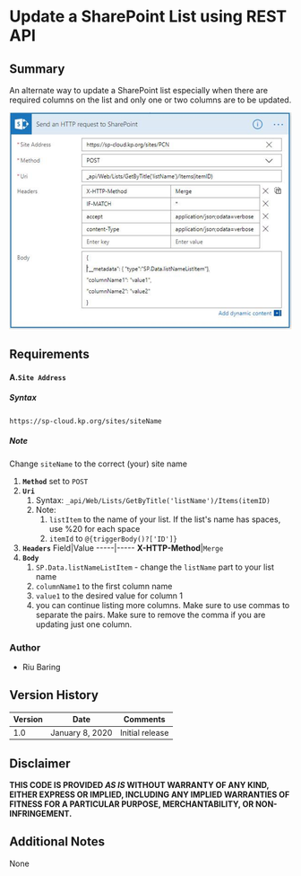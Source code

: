 # Update a SharePoint List using REST API

## Summary
An alternate way to update a SharePoint list especially when there are required columns on the list and only one or two columns are to be updated.

![Update s SharePoint List using REST API](./update-list-using-rest-api.png)

## Requirements
#### A.**`Site Address`**
##### Syntax #####
```https://sp-cloud.kp.org/sites/siteName```
##### Note #####
Change `siteName` to the correct (your) site name

1. **`Method`** set to ```POST```
1. **`Uri`**
   1. Syntax: ```_api/Web/Lists/GetByTitle('listName')/Items(itemID)```
   1. Note:
      1. `listItem` to the name of your list. If the list's name has spaces, use %20 for each space
      1. `itemId` to `@{triggerBody()?['ID']}`
1. **`Headers`**
   Field|Value
   -----|-----
   **X-HTTP-Method**|```Merge```
1. **`Body`**
   1. `SP.Data.listNameListItem` - change the `listName` part to your list name
   1. `columnName1` to the first column name
   1. `value1` to the desired value for column 1
   1. you can continue listing more columns. Make sure to use commas to separate the pairs. Make sure to remove the comma if you are updating just one column.

### Author
- Riu Baring

## Version History
Version|Date|Comments
-------|----|--------
1.0|January 8, 2020|Initial release

## Disclaimer
**THIS CODE IS PROVIDED *AS IS* WITHOUT WARRANTY OF ANY KIND, EITHER EXPRESS OR IMPLIED, INCLUDING ANY IMPLIED WARRANTIES OF FITNESS FOR A PARTICULAR PURPOSE, MERCHANTABILITY, OR NON-INFRINGEMENT.**

## Additional Notes
None
